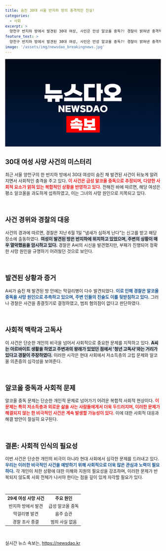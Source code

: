 ```yaml
---
title: 숨진 30대 서울 반지하 방의 충격적인 진실!
categories:
  - 사회
excerpt: >
  양천구 반지하 방에서 발견된 30대 여성, 사인은 만성 알코올 중독?! 경찰이 밝혀낸 충격적인 진실과 주변인의 증언이 드러낸 삶의 한 단면을 파헤쳐 봅니다!
feature_text: >
  양천구 반지하 방에서 발견된 30대 여성, 사인은 만성 알코올 중독?! 경찰이 밝혀낸 충격적인 진실과 주변인의 증언이 드러낸 삶의 한 단면을 파헤쳐 봅니다!
image: '/assets/img/newsdao_breakingnews.jpg'
---
```


<p><img src="/assets/img/newsdao_breakingnews.jpg" alt="ontimetimes 속보" /></p>

<h2 data-ke-size="size26">30대 여성 사망 사건의 미스터리</h2>

<p data-ke-size="size16">최근 서울 양천구의 한 반지하 방에서 30대 여성이 숨진 채 발견된 사건이 뒤늦게 알려지면서 사회적인 충격을 주고 있다. <b><span style="color: #ee2323;">이 사건은 급성 알코올 중독으로 추정되며, 다양한 사회적 요소가 얽혀 있는 복합적인 상황을 반영하고 있다.</span></b> 전해진 바에 따르면, 해당 여성은 평소 알코올을 과도하게 섭취하였고, 이는 그녀의 사망 원인으로 지목되고 있다.</p>

<p data-ke-size="size16">&nbsp;</p>

<h2 data-ke-size="size26">사건 경위와 경찰의 대응</h2>

<p data-ke-size="size16">사건의 경과에 따르면, 경찰은 지난 6월 1일 "냄새가 심하게 난다"는 신고를 받고 해당 장소에 출동하였다. <b><span style="background-color: #21538527;">여성이 발견된 방은 반지하에 위치하고 있었으며, 주변의 상황이 매우 열악했음을 암시하고 있다.</span></b> 경찰은 A씨의 시신을 발견했지만, 부패가 진행되어 정확한 사망 원인을 규명하기 어려웠던 것으로 보인다.</p>

<p data-ke-size="size16">&nbsp;</p>

<h2 data-ke-size="size26">발견된 상황과 증거</h2>

<p data-ke-size="size16">A씨가 숨진 채 발견된 방 안에는 막걸리병이 다수 발견되었다. <b><span style="color: #1a5490;">이로 인해 경찰은 알코올 중독을 사망 원인으로 추측하고 있으며, 주변 인들의 진술도 이를 뒷받침하고 있다.</span></b> 그러나 경찰은 사건을 종결짓기로 결정하였고, 범죄 혐의점이 없다고 판단하였다.</p>

<p data-ke-size="size16">&nbsp;</p>

<h2 data-ke-size="size26">사회적 맥락과 고독사</h2>

<p data-ke-size="size16">이 사건은 단순한 개인의 비극을 넘어서 사회적으로 중요한 문제를 지적하고 있다. <b><span style="background-color: #21538527;">A씨는 아르바이트 생활을 하였고 주변과의 왕래가 있었던 점에서 '청년 고독사'와는 거리가 있다고 경찰이 주장하였다.</span></b> 이러한 시각은 현대 사회에서 저소득층의 고립 문제와 알코올 의존증의 심각성을 보여준다.</p>

<p data-ke-size="size16">&nbsp;</p>

<h2 data-ke-size="size26">알코올 중독과 사회적 문제</h2>

<p data-ke-size="size16">알코올 중독 문제는 단순한 개인적 문제로 넘어가기 어려운 복합적 사회적 현상이다. <b><span style="color: #ee2323;">이 문제는 특히 저소득층과 외로운 삶을 사는 사람들에게서 더욱 두드러지며, 이러한 문제가 해결되지 않는 한 비극적인 사건은 계속 발생할 가능성이 있다.</span></b> 이에 대한 사회적 대응과 해결 방안이 절실히 요구된다.</p>

<p data-ke-size="size16">&nbsp;</p>

<h2 data-ke-size="size26">결론: 사회적 인식의 필요성</h2>

<p data-ke-size="size16">이번 사건은 단순한 개인의 비극이 아니라 현대 사회에서 심각한 문제를 드러내고 있다. <b><span style="color: #1a5490;">우리는 이러한 비극적인 사건을 예방하기 위해 사회적으로 더욱 많은 관심과 노력이 필요하다.</span></b> 각 개인이 처한 상황에 대한 이해와 지원의 필요성을 강조하며, 이러한 문제가 반복되지 않도록 사회 전체가 나서야 한다는 점을 깊이 있게 자각할 필요가 있다.</p>

<p data-ke-size="size16">&nbsp;</p>

<table>
  <tr>
    <td style="text-align: center; height: 17px;"><b>29세 여성 사망 사건</b></td>
    <td style="text-align: center; height: 17px;"><b>주요 원인</b></td>
  </tr>
  <tr>
    <td style="text-align: center; height: 17px;">반지하 방에서 발견</td>
    <td style="text-align: center; height: 17px;">급성 알코올 중독</td>
  </tr>
  <tr>
    <td style="text-align: center; height: 17px;">막걸리병 발견</td>
    <td style="text-align: center; height: 17px;">음주 습관</td>
  </tr>
  <tr>
    <td style="text-align: center; height: 17px;">경찰 조사 종결</td>
    <td style="text-align: center; height: 17px;">범죄 사실 없음</td>
  </tr>
</table>

<p data-ke-size="size16">&nbsp;</p>
실시간 뉴스 속보는, <a href="https://newsdao.kr" rel="dofollow">https://newsdao.kr</a>


